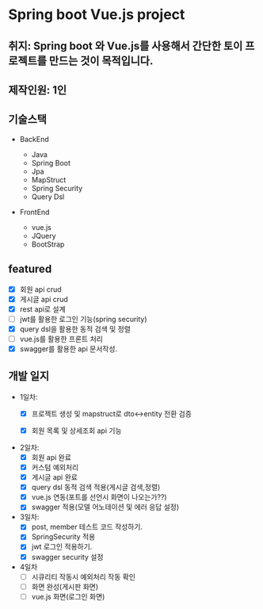 # Spring boot Vue.js project

## 취지: Spring boot 와 Vue.js를 사용해서 간단한 토이 프로젝트를 만드는 것이 목적입니다.

## 제작인원: 1인

## 기술스택

- BackEnd
  - Java
  - Spring Boot
  - Jpa
  - MapStruct
  - Spring Security
  - Query Dsl


- FrontEnd
  - vue.js
  - JQuery
  - BootStrap

## featured 

- [x] 회원 api crud
- [x] 게시글 api crud
- [x] rest api로 설계
- [ ] jwt를 활용한 로그인 기능(spring security)
- [x] query dsl을 활용한 동적 검색 및 정렬
- [ ] vue.js를 활용한 프론트 처리
- [x] swagger를 활용한 api 문서작성.

## 개발 일지

- 1일차:
  -[x] 프로젝트 생성 및 mapstruct로 dto<->entity 전환 검증
  -[x] 회원 목록 및 상세조회 api 기능


- 2일차:
  - [x] 회원 api 완료
  - [x] 커스텀 예외처리
  - [x] 게시글 api 완료
  - [x] query dsl 동적 검색 적용(게시글 검색,정렬)
  - [x] vue.js 연동(포트를 선언시 화면이 나오는가??)
  - [x] swagger 적용(모델 어노테이션 및 에러 응답 설정)

- 3일차:
  - [x] post, member 테스트 코드 작성하기.
  - [x] SpringSecurity 적용
  - [x] jwt 로그인 적용하기.
  - [x] swagger security 설정

- 4일차
  - [ ] 시큐리티 작동시 예외처리 작동 확인
  - [ ] 화면 완성(게시판 화면)
  - [ ] vue.js 화면(로그인 화면)
